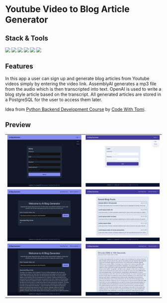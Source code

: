# Youtube Video to Blog Article Generator

## Stack & Tools

<div>
<img src="https://img.shields.io/badge/Django-092E20.svg?style=for-the-badge&logo=Django&logoColor=white" />
<img src="https://img.shields.io/badge/PostgreSQL-4169E1.svg?style=for-the-badge&logo=postgresql&logoColor=white" />
<img src="https://img.shields.io/badge/Tailwind%20CSS-06B6D4.svg?style=for-the-badge&logo=Tailwind-CSS&logoColor=white" />
<img src="https://img.shields.io/badge/OpenAI-412991.svg?style=for-the-badge&logo=OpenAI&logoColor=white" />
<img src="https://img.shields.io/badge/assemblyai-2048cb?style=for-the-badge" />
<img src="https://img.shields.io/badge/aiven-fc4436?style=for-the-badge" />
</div>

## Features

In this app a user can sign up and generate blog articles from Youtube videos simply by entering the video link. AssemblyAI generates a mp3 file from the audio which is then transcripted into text. OpenAI is used to write a blog style article based on the transcript. All generated articles are stored in a PostgreSQL for the user to access them later.

Idea from [Python Backend Development Course](https://youtu.be/ftKiHCDVwfA?si=9-jNn8F5gm3Wbtcb) by [Code With Tomi](https://www.youtube.com/@CodeWithTomi).

## Preview

<table>
<tbody>

<!--# 1. Reihe  ---------- -->
<tr>

<td align="center">
<img src="./github/ai-blog-preview-1.png"/>
</td>

<td align="center">
<img src="./github/ai-blog-preview-4.png"/>
</td>

</tr>

<!--# 2. Reihe  ---------- -->
<tr>

<td align="center">
<img src="./github/ai-blog-preview-2.png"/>
</td>

<td align="center">
<img src="./github/ai-blog-preview-5.png"/>
</td>
</tr>

<!--# 3. Reihe  ---------- -->
<tr>

<td align="center">
<img src="./github/ai-blog-preview-3.png"/>
</td>

<td align="center">
<img src="./github/ai-blog-preview-6.png"/>
</td>
</tr>

</tbody>
</table>
